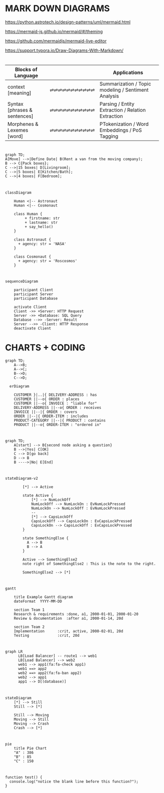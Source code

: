 # MARK DOWN DIAGRAMS

https://python.astrotech.io/design-patterns/uml/mermaid.html

https://mermaid-js.github.io/mermaid/#/theming

https://github.com/mermaidjs/mermaid-live-editor

https://support.typora.io/Draw-Diagrams-With-Markdown/

# 

Blocks of Language |               |  Applications
------- | ------ | -------------
context  [meaning] |   ⇌⇌⇌⇌⇌⇌⇌⇌⇌⇌⇌   | Summarization / Topic modeling  / Sentiment Analysis
Syntax [phrases & sentences] |  ⇌⇌⇌⇌⇌⇌⇌⇌⇌⇌⇌   | Parsing / Entity Extraction / Relation Extraction
Morphenes & Lexemes [word] |  ⇌⇌⇌⇌⇌⇌⇌⇌⇌⇌⇌   | PTokenization / Word Embeddings / PoS Tagging



#

```mermaid
graph TD;
A[Move] -->|Define Date| B(Rent a van from the moving company);
B --> C{Pack boxes};
C -->|15 boxes| D[Livingroom];
C -->|5 boxes| E[Kitchen/Bath];
C -->|4 boxes| F[Bedroom];
```
#

```mermaid
classDiagram

    Human <|-- Astronaut
    Human <|-- Cosmonaut

    class Human {
         + firstname: str
         + lastname: str
         + say_hello()
    }

    class Astronaut {
      + agency: str = 'NASA'
    }

    class Cosmonaut {
      + agency: str = 'Roscosmos'
    }
```

#

```mermaid
sequenceDiagram

    participant Client
    participant Server
    participant Database

    activate Client
    Client ->> +Server: HTTP Request
    Server ->> +Database: SQL Query
    Database -->> -Server: Result
    Server -->> -Client: HTTP Response
    deactivate Client
```    

# CHARTS + CODING

```mermaid
graph TD;
    A-->B;
    A-->C;
    B-->D;
    C-->D;
```

```mermaid
  erDiagram

    CUSTOMER }|..|{ DELIVERY-ADDRESS : has
    CUSTOMER ||--o{ ORDER : places
    CUSTOMER ||--o{ INVOICE : "liable for"
    DELIVERY-ADDRESS ||--o{ ORDER : receives
    INVOICE ||--|{ ORDER : covers
    ORDER ||--|{ ORDER-ITEM : includes
    PRODUCT-CATEGORY ||--|{ PRODUCT : contains
    PRODUCT ||--o{ ORDER-ITEM : "ordered in"
```
# 

```mermaid
graph TD;
    A[start] --> B{second node asking a question}
    B -->|Yes| C[OK]
    C --> D[go back]
    D --> B
    B ---->|No| E[End]
```
# 

```mermaid
stateDiagram-v2

        [*] --> Active

        state Active {
            [*] --> NumLockOff
            NumLockOff --> NumLockOn : EvNumLockPressed
            NumLockOn --> NumLockOff : EvNumLockPressed
            --
            [*] --> CapsLockOff
            CapsLockOff --> CapsLockOn : EvCapsLockPressed
            CapsLockOn --> CapsLockOff : EvCapsLockPressed
        }

        state SomethingElse {
          A --> B
          B --> A
        }

        Active --> SomethingElse2
        note right of SomethingElse2 : This is the note to the right.

        SomethingElse2 --> [*]
```

# 

```mermaid
gantt

    title Example Gantt diagram
    dateFormat  YYYY-MM-DD

    section Team 1
    Research & requirements :done, a1, 2000-01-01, 2000-01-20
    Review & documentation  :after a1, 2000-01-14, 20d

    section Team 2
    Implementation      :crit, active, 2000-02-01, 20d
    Testing             :crit, 20d
```

#

```mermaid
graph LR
      LB[Load Balancer] -- route1 --> web1
      LB[Load Balancer] --> web2
      web1 --> app1(fa:fa-check app1)
      web1 ==> app2
      web2 ==> app2(fa:fa-ban app2)
      web2 --> app1
      app1 --> D[(database)]
```

#

```mermaid
stateDiagram
    [*] --> Still
    Still --> [*]

    Still --> Moving
    Moving --> Still
    Moving --> Crash
    Crash --> [*]
```

#


```mermaid
pie
    title Pie Chart
    "A" : 386
    "B" : 85
    "C" : 150 
```



#

```
function test() {
  console.log("notice the blank line before this function?");
}
```




